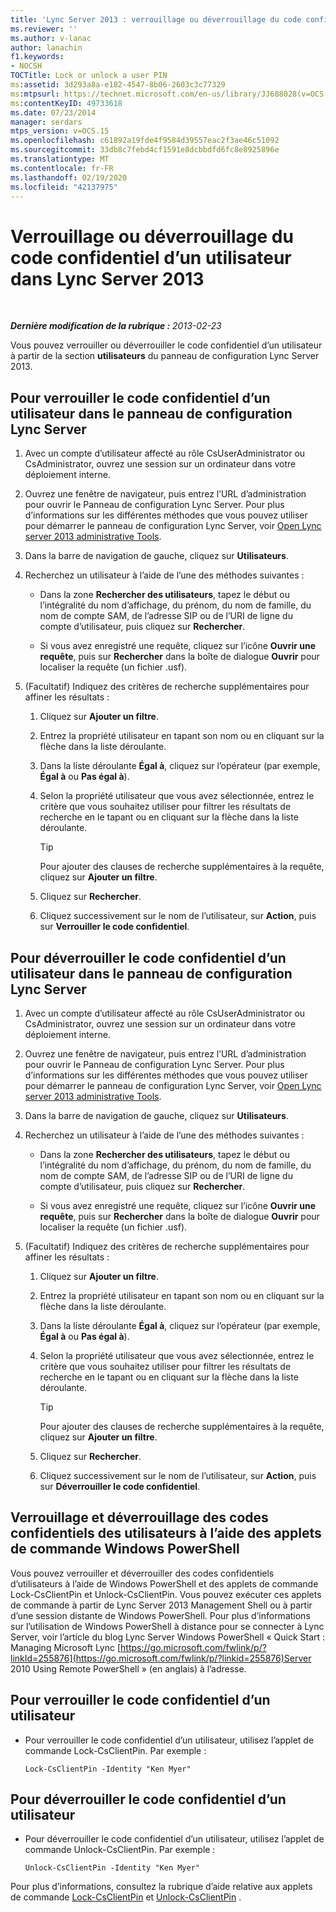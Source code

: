 ```yaml
---
title: 'Lync Server 2013 : verrouillage ou déverrouillage du code confidentiel d’un utilisateur'
ms.reviewer: ''
ms.author: v-lanac
author: lanachin
f1.keywords:
- NOCSH
TOCTitle: Lock or unlock a user PIN
ms:assetid: 3d293a8a-e182-4547-8b06-2603c3c77329
ms:mtpsurl: https://technet.microsoft.com/en-us/library/JJ688028(v=OCS.15)
ms:contentKeyID: 49733618
ms.date: 07/23/2014
manager: serdars
mtps_version: v=OCS.15
ms.openlocfilehash: c61892a19fde4f9584d39557eac2f3ae46c51092
ms.sourcegitcommit: 33db8c7febd4cf1591e8dcbbdfd6fc8e8925896e
ms.translationtype: MT
ms.contentlocale: fr-FR
ms.lasthandoff: 02/19/2020
ms.locfileid: "42137975"
---
```

<div data-xmlns="http://www.w3.org/1999/xhtml">

<div class="topic" data-xmlns="http://www.w3.org/1999/xhtml" data-msxsl="urn:schemas-microsoft-com:xslt" data-cs="http://msdn.microsoft.com/">

<div data-asp="https://msdn2.microsoft.com/asp">

# <a name="lock-or-unlock-a-user-pin-in-lync-server-2013"></a>Verrouillage ou déverrouillage du code confidentiel d’un utilisateur dans Lync Server 2013

</div>

<div id="mainSection">

<div id="mainBody">

<span> </span>

_**Dernière modification de la rubrique :** 2013-02-23_

Vous pouvez verrouiller ou déverrouiller le code confidentiel d’un utilisateur à partir de la section **utilisateurs** du panneau de configuration Lync Server 2013.

<div>

## <a name="to-lock-a-users-pin-in-lync-server-control-panel"></a>Pour verrouiller le code confidentiel d’un utilisateur dans le panneau de configuration Lync Server

1.  Avec un compte d’utilisateur affecté au rôle CsUserAdministrator ou CsAdministrator, ouvrez une session sur un ordinateur dans votre déploiement interne.

2.  Ouvrez une fenêtre de navigateur, puis entrez l’URL d’administration pour ouvrir le Panneau de configuration Lync Server. Pour plus d’informations sur les différentes méthodes que vous pouvez utiliser pour démarrer le panneau de configuration Lync Server, voir [Open Lync server 2013 administrative Tools](lync-server-2013-open-lync-server-administrative-tools.md).

3.  Dans la barre de navigation de gauche, cliquez sur **Utilisateurs**.

4.  Recherchez un utilisateur à l’aide de l’une des méthodes suivantes :
    
      - Dans la zone **Rechercher des utilisateurs**, tapez le début ou l’intégralité du nom d’affichage, du prénom, du nom de famille, du nom de compte SAM, de l’adresse SIP ou de l’URI de ligne du compte d’utilisateur, puis cliquez sur **Rechercher**.
    
      - Si vous avez enregistré une requête, cliquez sur l’icône **Ouvrir une requête**, puis sur **Rechercher** dans la boîte de dialogue **Ouvrir** pour localiser la requête (un fichier .usf).

5.  (Facultatif) Indiquez des critères de recherche supplémentaires pour affiner les résultats :
    
    1.  Cliquez sur **Ajouter un filtre**.
    
    2.  Entrez la propriété utilisateur en tapant son nom ou en cliquant sur la flèche dans la liste déroulante.
    
    3.  Dans la liste déroulante **Égal à**, cliquez sur l’opérateur (par exemple, **Égal à** ou **Pas égal à**).
    
    4.  Selon la propriété utilisateur que vous avez sélectionnée, entrez le critère que vous souhaitez utiliser pour filtrer les résultats de recherche en le tapant ou en cliquant sur la flèche dans la liste déroulante.
        
        <div>
        

        > [!TIP]  
        > Pour ajouter des clauses de recherche supplémentaires à la requête, cliquez sur <STRONG>Ajouter un filtre</STRONG>.

        
        </div>
    
    5.  Cliquez sur **Rechercher**.
    
    6.  Cliquez successivement sur le nom de l’utilisateur, sur **Action**, puis sur **Verrouiller le code confidentiel**.

</div>

<div>

## <a name="to-unlock-a-users-pin-in-lync-server-control-panel"></a>Pour déverrouiller le code confidentiel d’un utilisateur dans le panneau de configuration Lync Server

1.  Avec un compte d’utilisateur affecté au rôle CsUserAdministrator ou CsAdministrator, ouvrez une session sur un ordinateur dans votre déploiement interne.

2.  Ouvrez une fenêtre de navigateur, puis entrez l’URL d’administration pour ouvrir le Panneau de configuration Lync Server. Pour plus d’informations sur les différentes méthodes que vous pouvez utiliser pour démarrer le panneau de configuration Lync Server, voir [Open Lync server 2013 administrative Tools](lync-server-2013-open-lync-server-administrative-tools.md).

3.  Dans la barre de navigation de gauche, cliquez sur **Utilisateurs**.

4.  Recherchez un utilisateur à l’aide de l’une des méthodes suivantes :
    
      - Dans la zone **Rechercher des utilisateurs**, tapez le début ou l’intégralité du nom d’affichage, du prénom, du nom de famille, du nom de compte SAM, de l’adresse SIP ou de l’URI de ligne du compte d’utilisateur, puis cliquez sur **Rechercher**.
    
      - Si vous avez enregistré une requête, cliquez sur l’icône **Ouvrir une requête**, puis sur **Rechercher** dans la boîte de dialogue **Ouvrir** pour localiser la requête (un fichier .usf).

5.  (Facultatif) Indiquez des critères de recherche supplémentaires pour affiner les résultats :
    
    1.  Cliquez sur **Ajouter un filtre**.
    
    2.  Entrez la propriété utilisateur en tapant son nom ou en cliquant sur la flèche dans la liste déroulante.
    
    3.  Dans la liste déroulante **Égal à**, cliquez sur l’opérateur (par exemple, **Égal à** ou **Pas égal à**).
    
    4.  Selon la propriété utilisateur que vous avez sélectionnée, entrez le critère que vous souhaitez utiliser pour filtrer les résultats de recherche en le tapant ou en cliquant sur la flèche dans la liste déroulante.
        
        <div>
        

        > [!TIP]  
        > Pour ajouter des clauses de recherche supplémentaires à la requête, cliquez sur <STRONG>Ajouter un filtre</STRONG>.

        
        </div>
    
    5.  Cliquez sur **Rechercher**.
    
    6.  Cliquez successivement sur le nom de l’utilisateur, sur **Action**, puis sur **Déverrouiller le code confidentiel**.

</div>

<div>

## <a name="locking-and-unlocking-user-pins-by-using-windows-powershell-cmdlets"></a>Verrouillage et déverrouillage des codes confidentiels des utilisateurs à l’aide des applets de commande Windows PowerShell

Vous pouvez verrouiller et déverrouiller des codes confidentiels d’utilisateurs à l’aide de Windows PowerShell et des applets de commande Lock-CsClientPin et Unlock-CsClientPin. Vous pouvez exécuter ces applets de commande à partir de Lync Server 2013 Management Shell ou à partir d’une session distante de Windows PowerShell. Pour plus d’informations sur l’utilisation de Windows PowerShell à distance pour se connecter à Lync Server, voir l’article du blog Lync Server Windows PowerShell « Quick Start : Managing Microsoft Lync [https://go.microsoft.com/fwlink/p/?linkId=255876](https://go.microsoft.com/fwlink/p/?linkid=255876)Server 2010 Using Remote PowerShell » (en anglais) à l’adresse.

<div>

## <a name="to-lock-a-user-pin"></a>Pour verrouiller le code confidentiel d’un utilisateur

  - Pour verrouiller le code confidentiel d’un utilisateur, utilisez l’applet de commande Lock-CsClientPin. Par exemple :
    
        Lock-CsClientPin -Identity "Ken Myer"

</div>

<div>

## <a name="to-unlock-a-user-pin"></a>Pour déverrouiller le code confidentiel d’un utilisateur

  - Pour déverrouiller le code confidentiel d’un utilisateur, utilisez l’applet de commande Unlock-CsClientPin. Par exemple :
    
        Unlock-CsClientPin -Identity "Ken Myer"

</div>

Pour plus d’informations, consultez la rubrique d’aide relative aux applets de commande [Lock-CsClientPin](https://docs.microsoft.com/powershell/module/skype/Lock-CsClientPin) et [Unlock-CsClientPin](https://docs.microsoft.com/powershell/module/skype/Unlock-CsClientPin) .

</div>

</div>

<span> </span>

</div>

</div>

</div>

